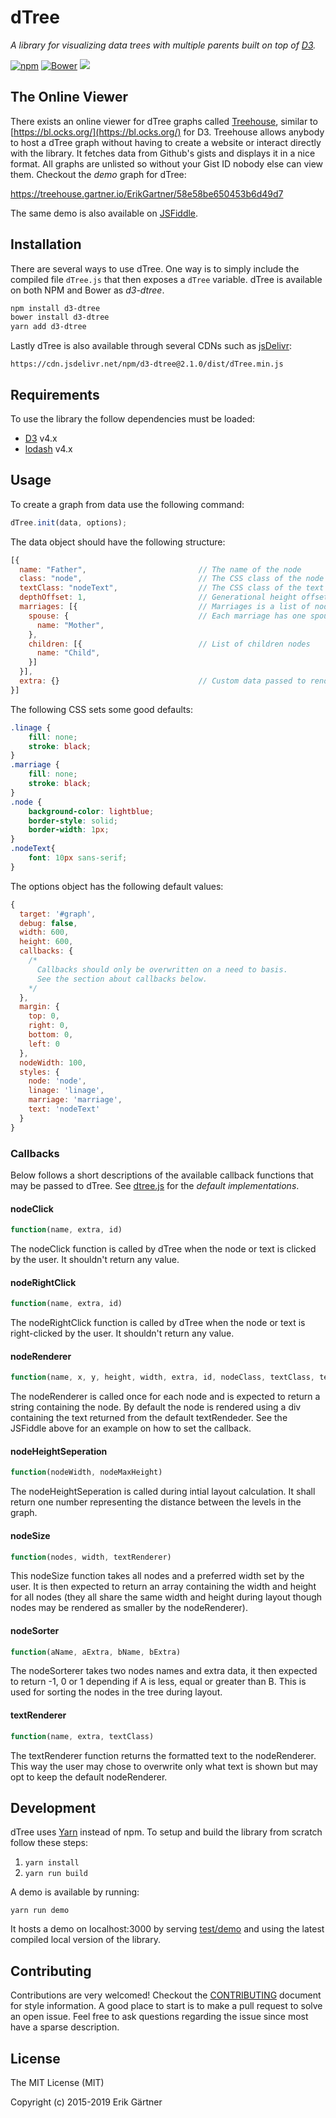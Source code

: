 # dTree
*A library for visualizing data trees with multiple parents built on top of [D3](https://github.com/mbostock/d3).*

[![npm](https://img.shields.io/npm/v/d3-dtree.svg)](https://www.npmjs.com/package/d3-dtree) [![Bower](https://img.shields.io/bower/v/d3-dtree.svg)](https://github.com/ErikGartner/dTree) [![](https://data.jsdelivr.com/v1/package/npm/d3-dtree/badge?style=rounded)](https://www.jsdelivr.com/package/npm/d3-dtree)

## The Online Viewer
There exists an online viewer for dTree graphs called [Treehouse](https://treehouse.gartner.io), similar to [https://bl.ocks.org/](https://bl.ocks.org/) for D3. Treehouse allows anybody to host a dTree graph without having to create a website or interact directly with the library. It fetches data from Github's gists and displays it in a nice format. All graphs are unlisted so without your Gist ID nobody else can view them. Checkout the *demo* graph for dTree:

https://treehouse.gartner.io/ErikGartner/58e58be650453b6d49d7

The same demo is also available on [JSFiddle](https://jsfiddle.net/rha8sg79/).

## Installation
There are several ways to use dTree. One way is to simply include the compiled file ```dTree.js``` that then exposes a ```dTree``` variable. dTree is available on both NPM and Bower as *d3-dtree*.

```bash
npm install d3-dtree
bower install d3-dtree
yarn add d3-dtree
```

Lastly dTree is also available through several CDNs such as [jsDelivr](https://www.jsdelivr.com/package/npm/d3-dtree):
```
https://cdn.jsdelivr.net/npm/d3-dtree@2.1.0/dist/dTree.min.js
```

## Requirements
To use the library the follow dependencies must be loaded:

 - [D3](https://github.com/mbostock/d3) v4.x
 - [lodash](https://github.com/lodash/lodash) v4.x

## Usage
To create a graph from data use the following command:
```javascript
dTree.init(data, options);
```

The data object should have the following structure:
```javascript
[{
  name: "Father",                         // The name of the node
  class: "node",                          // The CSS class of the node
  textClass: "nodeText",                  // The CSS class of the text in the node
  depthOffset: 1,                         // Generational height offset
  marriages: [{                           // Marriages is a list of nodes
    spouse: {                             // Each marriage has one spouse
      name: "Mother",
    },
    children: [{                          // List of children nodes
      name: "Child",
    }]
  }],
  extra: {}                               // Custom data passed to renderers
}]
```

The following CSS sets some good defaults:
```css
.linage {
    fill: none;
    stroke: black;
}
.marriage {
    fill: none;
    stroke: black;
}
.node {
    background-color: lightblue;
    border-style: solid;
    border-width: 1px;
}
.nodeText{
    font: 10px sans-serif;
}
```

The options object has the following default values:
```javascript
{
  target: '#graph',
  debug: false,
  width: 600,
  height: 600,
  callbacks: {
    /*
      Callbacks should only be overwritten on a need to basis.
      See the section about callbacks below.
    */
  },
  margin: {
    top: 0,
    right: 0,
    bottom: 0,
    left: 0
  },
  nodeWidth: 100,
  styles: {
    node: 'node',
    linage: 'linage',
    marriage: 'marriage',
    text: 'nodeText'
  }
}
```

### Callbacks
Below follows a short descriptions of the available callback functions that may be passed to dTree. See [dtree.js](https://github.com/ErikGartner/dTree/blob/master/src/dtree.js) for the *default implementations*.

#### nodeClick
```javascript
function(name, extra, id)
```
The nodeClick function is called by dTree when the node or text is clicked by the user. It shouldn't return any value.

#### nodeRightClick
```javascript
function(name, extra, id)
```
The nodeRightClick function is called by dTree when the node or text is right-clicked by the user. It shouldn't return any value.

#### nodeRenderer
```javascript
function(name, x, y, height, width, extra, id, nodeClass, textClass, textRenderer)
```
The nodeRenderer is called once for each node and is expected to return a string containing the node. By default the node is rendered using a div containing the text returned from the default textRendeder. See the JSFiddle above for an example on how to set the callback.

#### nodeHeightSeperation
```javascript
function(nodeWidth, nodeMaxHeight)
```
The nodeHeightSeperation is called during intial layout calculation. It shall return one number representing the distance between the levels in the graph.

#### nodeSize
```javascript
function(nodes, width, textRenderer)
```
This nodeSize function takes all nodes and a preferred width set by the user. It is then expected to return an array containing the width and height for all nodes (they all share the same width and height during layout though nodes may be rendered as smaller by the nodeRenderer).

#### nodeSorter
```javascript
function(aName, aExtra, bName, bExtra)
```
The nodeSorterer takes two nodes names and extra data, it then expected to return -1, 0 or 1 depending if A is less, equal or greater than B. This is used for sorting the nodes in the tree during layout.

#### textRenderer
```javascript
function(name, extra, textClass)
```
The textRenderer function returns the formatted text to the nodeRenderer. This way the user may chose to overwrite only what text is shown but may opt to keep the default nodeRenderer.

## Development
dTree uses [Yarn](https://yarnpkg.com/) instead of npm. To setup and build the library from scratch follow these steps:

1. ```yarn install```
2. ```yarn run build```

A demo is available by running:
```
yarn run demo
```
It hosts a demo on localhost:3000 by serving [test/demo](test/demo) and using the latest compiled local version of the library.

## Contributing
Contributions are very welcomed! Checkout the [CONTRIBUTING](CONTRIBUTING.md) document for style information.
A good place to start is to make a pull request to solve an open issue. Feel free to ask questions regarding the issue since most have a sparse description.

## License
The MIT License (MIT)

Copyright (c) 2015-2019 Erik Gärtner
